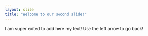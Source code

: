 ```yaml
---
layout: slide
title: "Welcome to our second slide!"
---
```

I am super exited to add here my text!
Use the left arrow to go back!
